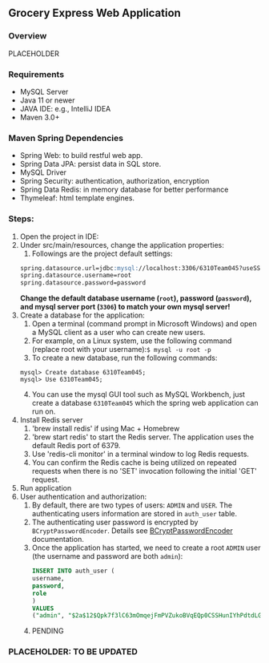 ##  Grocery Express Web Application


### Overview
PLACEHOLDER

### Requirements

* MySQL Server
* Java 11 or newer
* JAVA IDE: e.g., IntelliJ IDEA
* Maven 3.0+

### Maven Spring Dependencies
* Spring Web: to build restful web app.
* Spring Data JPA: persist data in SQL store.
* MySQL Driver
* Spring Security: authentication, authorization, encryption
* Spring Data Redis: in memory database for better performance
* Thymeleaf: html template engines.

### Steps:

1) Open the project in IDE:
2) Under src/main/resources, change the application properties:
   1) Followings are the project default settings: 
    ```md
    spring.datasource.url=jdbc:mysql://localhost:3306/6310Team045?useSSL=false
    spring.datasource.username=root
    spring.datasource.password=password
    ```
    __Change the default database username (`root`), password (`password`), and mysql server port (`3306`) to match your own mysql server!__
3) Create a database for the application:
    1) Open a terminal (command prompt in Microsoft Windows) and open a MySQL client as a user who can create new users. 
    2) For example, on a Linux system, use the following command (replace root with your username):``$ mysql -u root -p``
    3) To create a new database, run the following commands: 
   ```
   mysql> Create database 6310Team045;
   mysql> Use 6310Team045;
    ```
   4) You can use the mysql GUI tool such as MySQL Workbench, just create a database `6310Team045` which the spring web application can run on.
4) Install Redis server
   1) 'brew install redis' if using Mac + Homebrew
   2) 'brew start redis' to start the Redis server. The application uses the default Redis port of 6379.
   3) Use 'redis-cli monitor' in a terminal window to log Redis requests.
   4) You can confirm the Redis cache is being utilized on repeated requests when there is no 'SET' invocation following the initial 'GET' request.
5) Run application
6) User authentication and authorization:
   1) By default, there are two types of users: ``ADMIN`` and ``USER``. The authenticating users information are stored in `auth_user` table.
   2) The authenticating user password is encrypted by `BCryptPasswordEncoder`. Details see [BCryptPasswordEncoder](https://docs.spring.io/spring-security/site/docs/current/api/org/springframework/security/crypto/bcrypt/BCryptPasswordEncoder.html) documentation.
   3) Once the application has started, we need to create a root ``ADMIN`` user (the username and password are both `admin`):
      ```sql
      INSERT INTO auth_user (
      username,
      password,
      role
      )
      VALUES
      ("admin", "$2a$12$Qpk7f3lC63mOmqejFmPVZukoBVqEQp0CSSHunIYhPdtdLGVxhxwdO","ADMIN");
      ```
   4) PENDING
### PLACEHOLDER: TO BE UPDATED